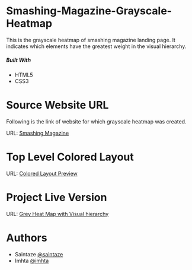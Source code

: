 # Smashing-Magazine-Grayscale-Heatmap

This is the grayscale heatmap of smashing magazine landing page. It indicates which elements have the greatest weight in the visual hierarchy.

##### Built With
+ HTML5
+ CSS3

# Source Website URL 

Following is the link of website for which grayscale heatmap was created.

URL: [Smashing Magazine](https://www.smashingmagazine.com/)

# Top Level Colored Layout

URL: [Colored Layout Preview](https://smashing-magazine-grayscale-heatmap.ayezahmed.now.sh/)

# Project Live Version
URL: [Grey Heat Map with Visual hierarchy](https://smashing-magazine-grayscale-heatmap.imhta.now.sh)

# Authors
+ Saintaze [@saintaze](https://github.com/saintaze/)
+ Imhta [@imhta](https://github.com/imhta)


